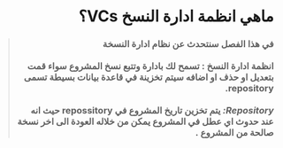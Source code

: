 # <div dir=rtl>  ماهي انظمة ادارة النسخ VCs؟</div> 
> ###  <div dir =rtl>في هذا الفصل سنتحدث عن نظام ادارة النسخة  </div> <br> <div dir=rtl>  انظمة ادارة النسخ : تسمح لك بادارة وتتبع نسخ المشروع  سواء قمت بتعديل او حذف او اضافه سيتم تخزينة في قاعدة بيانات بسيطة تسمى repository. </div><br> <div dir=rtl>*Repository:* يتم تخزين تاريخ المشروع في repossitory حيث انه عند حدوث اي عطل في المشروع يمكن من خلاله العودة الى اخر نسخة صالحة من المشروع .  </div>